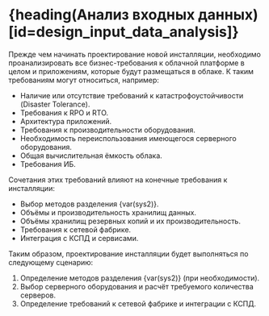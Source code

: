 # {heading(Анализ входных данных)[id=design_input_data_analysis]}

Прежде чем начинать проектирование новой инсталляции, необходимо проанализировать все бизнес-требования к облачной платформе в целом и приложениям, которые будут размещаться в облаке. К таким требованиям могут относиться, например:

* Наличие или отсутствие требований к катастрофоустойчивости (Disaster Tolerance).
* Требования к RPO и RTO.
* Архитектура приложений.
* Требования к производительности оборудования.
* Необходимость переиспользования имеющегося серверного оборудования.
* Общая вычислительная ёмкость облака.
* Требования ИБ.

Сочетания этих требований влияют на конечные требования к инсталляции:

* Выбор методов разделения {var(sys2)}.
* Объёмы и производительность хранилищ данных.
* Объёмы хранилищ резервных копий и их производительность.
* Требования к сетевой фабрике.
* Интеграция с КСПД и сервисами.

Таким образом, проектирование инсталляции будет выполняться по следующему сценарию:

1. Определение методов разделения {var(sys2)} (при необходимости).
1. Выбор серверного оборудования и расчёт требуемого количества серверов.
1. Определение требований к сетевой фабрике и интеграции с КСПД.
